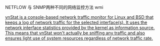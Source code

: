NETFLOW 与 SNMP两种不同的网络监控方法
wmi 

[vnStat is a console-based network traffic monitor for Linux and BSD that keeps a log of network traffic for the selected interface(s). It uses the network interface statistics provided by the kernel as information source. This means that vnStat won't actually be sniffing any traffic and also ensures light use of system resources regardless of network traffic rate.](https://humdi.net/vnstat/)